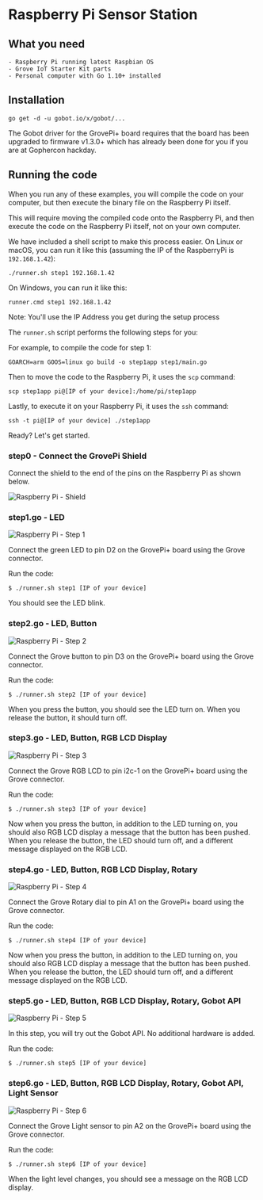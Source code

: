 # Raspberry Pi Sensor Station

## What you need

    - Raspberry Pi running latest Raspbian OS
    - Grove IoT Starter Kit parts
    - Personal computer with Go 1.10+ installed

## Installation

```
go get -d -u gobot.io/x/gobot/...
```

The Gobot driver for the GrovePi+ board requires that the board has been upgraded to firmware v1.3.0+ which has already been done for you if you are at Gophercon hackday.

## Running the code

When you run any of these examples, you will compile the code on your computer, but then execute the binary file on the Raspberry Pi itself.

This will require moving the compiled code onto the Raspberry Pi, and then execute the code on the Raspberry Pi itself, not on your own computer.

We have included a shell script to make this process easier. On Linux or macOS, you can run it like this (assuming the IP of the RaspberryPi is `192.168.1.42`):

```
./runner.sh step1 192.168.1.42
```

On Windows, you can run it like this:

```
runner.cmd step1 192.168.1.42
```

Note: You'll use the IP Address you get during the setup process

The `runner.sh` script performs the following steps for you:

For example, to compile the code for step 1:

```
GOARCH=arm GOOS=linux go build -o step1app step1/main.go
```

Then to move the code to the Raspberry Pi, it uses the `scp` command:

```
scp step1app pi@[IP of your device]:/home/pi/step1app
```

Lastly, to execute it on your Raspberry Pi, it uses the `ssh` command:

```
ssh -t pi@[IP of your device] ./step1app
```

Ready? Let's get started.

### step0 - Connect the GrovePi Shield

Connect the shield to the end of the pins on the Raspberry Pi as shown below.

![Raspberry Pi - Shield](../../images/sensor/raspi/connectshield.jpg)

### step1.go - LED

![Raspberry Pi - Step 1](../../images/sensor/raspi/step1.jpg)

Connect the green LED to pin D2 on the GrovePi+ board using the Grove connector.

Run the code:

```
$ ./runner.sh step1 [IP of your device]
```

You should see the LED blink.

### step2.go - LED, Button

![Raspberry Pi - Step 2](../../images/sensor/raspi/step2.jpg)

Connect the Grove button to pin D3 on the GrovePi+ board using the Grove connector.

Run the code:

```
$ ./runner.sh step2 [IP of your device]
```

When you press the button, you should see the LED turn on. When you release the button, it should turn off.

### step3.go - LED, Button, RGB LCD Display

![Raspberry Pi - Step 3](../../images/sensor/raspi/step3.jpg)

Connect the Grove RGB LCD to pin i2c-1 on the GrovePi+ board using the Grove connector.

Run the code:

```
$ ./runner.sh step3 [IP of your device]
```

Now when you press the button, in addition to the LED turning on, you should also RGB LCD display a message that the button has been pushed. When you release the button, the LED should turn off, and a different message displayed on the RGB LCD.

### step4.go - LED, Button, RGB LCD Display, Rotary

![Raspberry Pi - Step 4](../../images/sensor/raspi/step4.jpg)

Connect the Grove Rotary dial to pin A1 on the GrovePi+ board using the Grove connector.

Run the code:

```
$ ./runner.sh step4 [IP of your device]
```

Now when you press the button, in addition to the LED turning on, you should also RGB LCD display a message that the button has been pushed. When you release the button, the LED should turn off, and a different message displayed on the RGB LCD.

### step5.go - LED, Button, RGB LCD Display, Rotary, Gobot API

![Raspberry Pi - Step 5](../../images/sensor/raspi/step4.jpg)

In this step, you will try out the Gobot API. No additional hardware is added.

Run the code:

```
$ ./runner.sh step5 [IP of your device]
```

### step6.go - LED, Button, RGB LCD Display, Rotary, Gobot API, Light Sensor

![Raspberry Pi - Step 6](../../images/sensor/raspi/step6.jpg)

Connect the Grove Light sensor to pin A2 on the GrovePi+ board using the Grove connector.

Run the code:

```
$ ./runner.sh step6 [IP of your device]
```

When the light level changes, you should see a message on the RGB LCD display.
